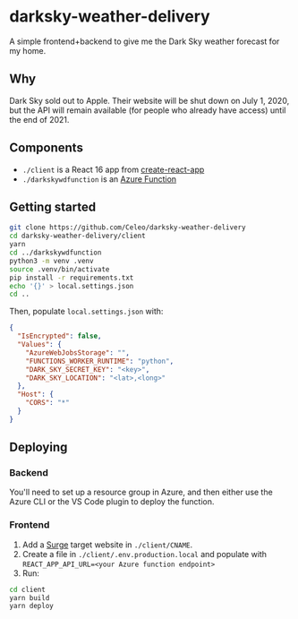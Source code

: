 # darksky-weather-delivery

A simple frontend+backend to give me the Dark Sky weather forecast for my home.

## Why

Dark Sky sold out to Apple. Their website will be shut down on July 1, 2020, but the API will remain available (for people
who already have access) until the end of 2021.

## Components

- `./client` is a React 16 app from [create-react-app](https://github.com/facebook/create-react-app)
- `./darkskywdfunction` is an [Azure Function](https://azure.microsoft.com/en-us/services/functions/)

## Getting started

```sh
git clone https://github.com/Celeo/darksky-weather-delivery
cd darksky-weather-delivery/client
yarn
cd ../darkskywdfunction
python3 -m venv .venv
source .venv/bin/activate
pip install -r requirements.txt
echo '{}' > local.settings.json
cd ..
```

Then, populate `local.settings.json` with:

```json
{
  "IsEncrypted": false,
  "Values": {
    "AzureWebJobsStorage": "",
    "FUNCTIONS_WORKER_RUNTIME": "python",
    "DARK_SKY_SECRET_KEY": "<key>",
    "DARK_SKY_LOCATION": "<lat>,<long>"
  },
  "Host": {
    "CORS": "*"
  }
}
```

## Deploying

### Backend

You'll need to set up a resource group in Azure, and then either use the Azure CLI or the VS Code plugin to deploy the function.

### Frontend

1. Add a [Surge](https://surge.sh) target website in `./client/CNAME`.
1. Create a file in `./client/.env.production.local` and populate with `REACT_APP_API_URL=<your Azure function endpoint>`
1. Run:

```sh
cd client
yarn build
yarn deploy
```
